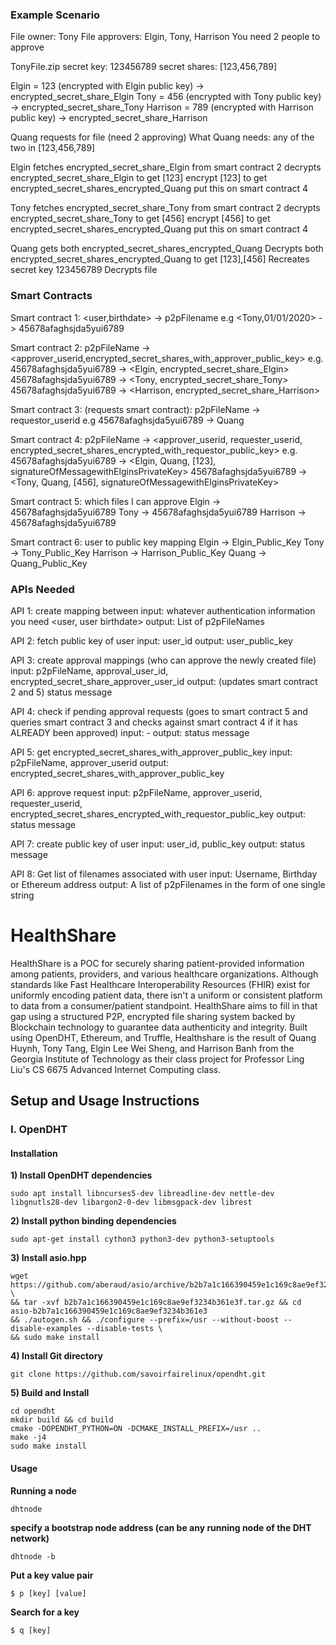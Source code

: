 ### Example Scenario
File owner: Tony
File approvers: Elgin, Tony, Harrison
You need 2 people to approve

TonyFile.zip
secret key: 123456789
secret shares: [123,456,789]

Elgin = 123 (encrypted with Elgin public key) -> encrypted_secret_share_Elgin
Tony = 456 (encrypted with Tony public key) -> encrypted_secret_share_Tony
Harrison = 789 (encrypted with Harrison public key) -> encrypted_secret_share_Harrison

Quang requests for file (need 2 approving)
What Quang needs: any of the two in [123,456,789]

Elgin fetches encrypted_secret_share_Elgin from smart contract 2
decrypts encrypted_secret_share_Elgin to get [123]
encrypt [123] to get encrypted_secret_shares_encrypted_Quang
put this on smart contract 4

Tony fetches encrypted_secret_share_Tony from smart contract 2
decrypts encrypted_secret_share_Tony to get [456]
encrypt [456] to get encrypted_secret_shares_encrypted_Quang
put this on smart contract 4

Quang gets both encrypted_secret_shares_encrypted_Quang
Decrypts both encrypted_secret_shares_encrypted_Quang to get [123],[456]
Recreates secret key 123456789
Decrypts file


### Smart Contracts

Smart contract 1: <user,birthdate> -> p2pFilename
e.g <Tony,01/01/2020> -> 45678afaghsjda5yui6789

Smart contract 2: p2pFileName -> <approver_userid,encrypted_secret_shares_with_approver_public_key>
e.g.
45678afaghsjda5yui6789 -> <Elgin, encrypted_secret_share_Elgin>
45678afaghsjda5yui6789 -> <Tony, encrypted_secret_share_Tony>
45678afaghsjda5yui6789 -> <Harrison, encrypted_secret_share_Harrison>

Smart contract 3: (requests smart contract): p2pFileName -> requestor_userid
e.g
45678afaghsjda5yui6789 -> Quang

Smart contract 4: p2pFileName -> <approver_userid, requester_userid, encrypted_secret_shares_encrypted_with_requestor_public_key>
e.g.
45678afaghsjda5yui6789 -> <Elgin, Quang, [123], signatureOfMessagewithElginsPrivateKey>
45678afaghsjda5yui6789 -> <Tony, Quang, [456], signatureOfMessagewithElginsPrivateKey>

Smart contract 5: which files I can approve
Elgin -> 45678afaghsjda5yui6789
Tony -> 45678afaghsjda5yui6789
Harrison -> 45678afaghsjda5yui6789

Smart contract 6: user to public key mapping
Elgin -> Elgin_Public_Key
Tony -> Tony_Public_Key
Harrison -> Harrison_Public_Key
Quang -> Quang_Public_Key

### APIs Needed

API 1: create mapping between
	input: whatever authentication information you need <user, user birthdate>
	output: List of p2pFileNames

API 2: fetch public key of user
	input: user_id
	output: user_public_key

API 3: create approval mappings (who can approve the newly created file)
	input: p2pFileName, approval_user_id, encrypted_secret_share_approver_user_id
	output: (updates smart contract 2 and 5) status message
	
API 4: check if pending approval requests (goes to smart contract 5 and queries smart contract 3 and checks against smart contract 4 if it has ALREADY been approved)
	input: -
	output: status message

API 5: get encrypted_secret_shares_with_approver_public_key
	input: p2pFileName, approver_userid
	output: encrypted_secret_shares_with_approver_public_key
	
API 6: approve request
	input: p2pFileName, approver_userid, requester_userid, encrypted_secret_shares_encrypted_with_requestor_public_key
	output: status message
	
API 7: create public key of user
	input: user_id, public_key
	output: status message


API 8: Get list of filenames associated with user
	input: Username, Birthday or Ethereum address
	output: A list of p2pFilenames in the form of one single string

# HealthShare
HealthShare is a POC for securely sharing patient-provided information among patients, providers, and various healthcare organizations. Although standards like Fast Healthcare Interoperability Resources (FHIR) exist for uniformly encoding patient data, there isn't a uniform or consistent platform to data from a consumer/patient standpoint. HealthShare aims to fill in that gap using a structured P2P, encrypted file sharing system backed by Blockchain technology to guarantee data authenticity and integrity. Built using OpenDHT, Ethereum, and Truffle, Healthshare is the result of Quang Huynh, Tony Tang, Elgin Lee Wei Sheng, and Harrison Banh from the Georgia Institute of Technology as their class project for Professor Ling Liu's CS 6675 Advanced Internet Computing class. 

## Setup and Usage Instructions
### I. OpenDHT
#### Installation
  **1) Install OpenDHT dependencies**
  
    sudo apt install libncurses5-dev libreadline-dev nettle-dev libgnutls28-dev libargon2-0-dev libmsgpack-dev librest

  **2) Install python binding dependencies**
  
    sudo apt-get install cython3 python3-dev python3-setuptools

  **3) Install asio.hpp**
  
    wget https://github.com/aberaud/asio/archive/b2b7a1c166390459e1c169c8ae9ef3234b361e3f.tar.gz \
    && tar -xvf b2b7a1c166390459e1c169c8ae9ef3234b361e3f.tar.gz && cd asio-b2b7a1c166390459e1c169c8ae9ef3234b361e3
    && ./autogen.sh && ./configure --prefix=/usr --without-boost --disable-examples --disable-tests \
    && sudo make install

  **4) Install Git directory**

    git clone https://github.com/savoirfairelinux/opendht.git

  **5) Build and Install**

    cd opendht
    mkdir build && cd build
    cmake -DOPENDHT_PYTHON=ON -DCMAKE_INSTALL_PREFIX=/usr ..
    make -j4
    sudo make install

#### Usage
  **Running a node**

    dhtnode

  **specify a bootstrap node address (can be any running node of the DHT network)**

    dhtnode -b

  **Put a key value pair**

    $ p [key] [value]

  **Search for a key**

    $ q [key]
